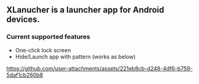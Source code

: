 ## XLanucher is a launcher app for Android devices.

### Current supported features
- One-click lock screen
- Hide/Launch app with pattern (works as below)

https://github.com/user-attachments/assets/221eb8cb-d248-4df6-b759-5daf1cb260b8

